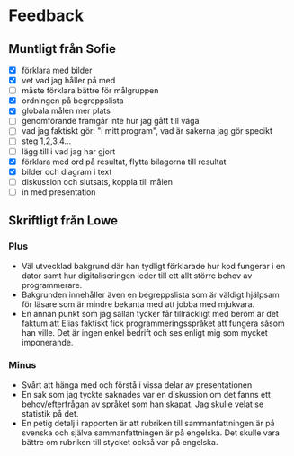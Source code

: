 # Feedback

## Muntligt från Sofie

- [x] förklara med bilder
- [x] vet vad jag håller på med
- [ ] måste förklara bättre för målgruppen
- [x] ordningen på begreppslista
- [x] globala målen mer plats
- [ ] genomförande framgår inte hur jag gått till väga
- [ ] vad jag faktiskt gör: "i mitt program", vad är sakerna jag gör specikt
- [ ] steg 1,2,3,4...
- [ ] lägg till i vad jag har gjort
- [x] förklara med ord på resultat, flytta bilagorna till resultat
- [x] bilder och diagram i text
- [ ] diskussion och slutsats, koppla till målen
- [ ] in med presentation

## Skriftligt från Lowe

### Plus

* Väl utvecklad bakgrund där han tydligt förklarade hur kod fungerar i en dator samt hur digitaliseringen leder till ett allt större behov av programmerare.
* Bakgrunden innehåller även en begreppslista som är väldigt hjälpsam för läsare som är mindre bekanta med att jobba med mjukvara.
* En annan punkt som jag sällan tycker får tillräckligt med beröm är det faktum att Elias faktiskt fick programmeringsspråket att fungera såsom han ville. Det är ingen enkel bedrift och ses enligt mig som mycket imponerande.

### Minus

* Svårt att hänga med och förstå i vissa delar av presentationen
* En sak som jag tyckte saknades var en diskussion om det fanns ett behov/efterfrågan av språket som han skapat. Jag skulle velat se statistik på det.
* En petig detalj i rapporten är att rubriken till sammanfattningen är på svenska och själva sammanfattningen är på engelska. Det skulle vara bättre om rubriken till stycket också var på engelska.
